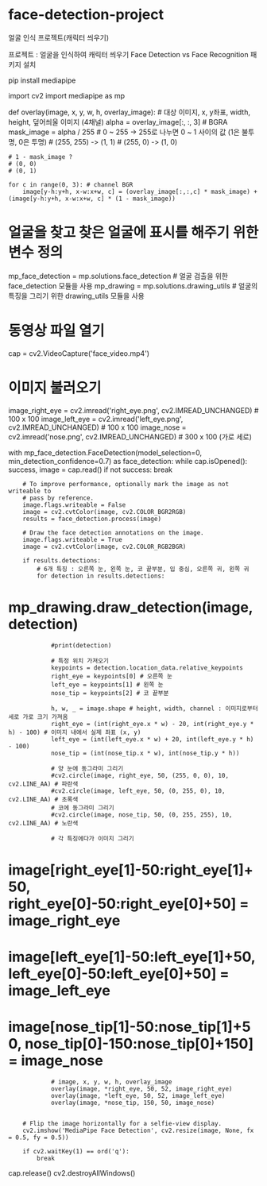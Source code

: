 # face-detection-project
얼굴 인식 프로젝트(캐릭터 씌우기)


프로젝트 : 얼굴을 인식하여 캐릭터 씌우기
Face Detection vs Face Recognition
패키지 설치

pip install mediapipe

import cv2
import mediapipe as mp

def overlay(image, x, y, w, h, overlay_image): # 대상 이미지, x, y좌표, width, height, 덮어씌울 이미지 (4채널)
    alpha = overlay_image[:, :, 3] # BGRA
    mask_image = alpha / 255 # 0 ~ 255 -> 255로 나누면 0 ~ 1 사이의 값 (1은 불투명, 0은 투명)
    # (255, 255) -> (1, 1)
    # (255, 0) -> (1, 0)
    
    # 1 - mask_image ?
    # (0, 0)
    # (0, 1)
    
    for c in range(0, 3): # channel BGR
        image[y-h:y+h, x-w:x+w, c] = (overlay_image[:,:,c] * mask_image) + (image[y-h:y+h, x-w:x+w, c] * (1 - mask_image))

# 얼굴을 찾고 찾은 얼굴에 표시를 해주기 위한 변수 정의
mp_face_detection = mp.solutions.face_detection # 얼굴 검출을 위한 face_detection 모듈을 사용
mp_drawing = mp.solutions.drawing_utils # 얼굴의 특징을 그리기 위한 drawing_utils 모듈을 사용

# 동영상 파일 열기
cap = cv2.VideoCapture('face_video.mp4')

# 이미지 불러오기
image_right_eye = cv2.imread('right_eye.png', cv2.IMREAD_UNCHANGED) # 100 x 100
image_left_eye = cv2.imread('left_eye.png', cv2.IMREAD_UNCHANGED) # 100 x 100
image_nose = cv2.imread('nose.png', cv2.IMREAD_UNCHANGED) # 300 x 100 (가로 세로)

with mp_face_detection.FaceDetection(model_selection=0, min_detection_confidence=0.7) as face_detection:
    while cap.isOpened():
        success, image = cap.read()
        if not success:
            break

        # To improve performance, optionally mark the image as not writeable to
        # pass by reference.
        image.flags.writeable = False
        image = cv2.cvtColor(image, cv2.COLOR_BGR2RGB)
        results = face_detection.process(image)

        # Draw the face detection annotations on the image.
        image.flags.writeable = True
        image = cv2.cvtColor(image, cv2.COLOR_RGB2BGR)
        
        if results.detections:
            # 6개 특징 : 오른쪽 눈, 왼쪽 눈, 코 끝부분, 입 중심, 오른쪽 귀, 왼쪽 귀
            for detection in results.detections:
#                 mp_drawing.draw_detection(image, detection)
                #print(detection)
                
                # 특정 위치 가져오기
                keypoints = detection.location_data.relative_keypoints
                right_eye = keypoints[0] # 오른쪽 눈
                left_eye = keypoints[1] # 왼쪽 눈
                nose_tip = keypoints[2] # 코 끝부분
                
                h, w, _ = image.shape # height, width, channel : 이미지로부터 세로 가로 크기 가져옴
                right_eye = (int(right_eye.x * w) - 20, int(right_eye.y * h) - 100) # 이미지 내에서 실제 좌표 (x, y)
                left_eye = (int(left_eye.x * w) + 20, int(left_eye.y * h) - 100)
                nose_tip = (int(nose_tip.x * w), int(nose_tip.y * h))
                
                # 양 눈에 동그라미 그리기
                #cv2.circle(image, right_eye, 50, (255, 0, 0), 10, cv2.LINE_AA) # 파란색
                #cv2.circle(image, left_eye, 50, (0, 255, 0), 10, cv2.LINE_AA) # 초록색
                # 코에 동그라미 그리기
                #cv2.circle(image, nose_tip, 50, (0, 255, 255), 10, cv2.LINE_AA) # 노란색
                
                # 각 특징에다가 이미지 그리기
#                 image[right_eye[1]-50:right_eye[1]+50, right_eye[0]-50:right_eye[0]+50] = image_right_eye
#                 image[left_eye[1]-50:left_eye[1]+50, left_eye[0]-50:left_eye[0]+50] = image_left_eye
#                 image[nose_tip[1]-50:nose_tip[1]+50, nose_tip[0]-150:nose_tip[0]+150] = image_nose
                
                # image, x, y, w, h, overlay_image
                overlay(image, *right_eye, 50, 52, image_right_eye)
                overlay(image, *left_eye, 50, 52, image_left_eye)
                overlay(image, *nose_tip, 150, 50, image_nose)           
    
                
        # Flip the image horizontally for a selfie-view display.
        cv2.imshow('MediaPipe Face Detection', cv2.resize(image, None, fx = 0.5, fy = 0.5))
        
        if cv2.waitKey(1) == ord('q'):
            break
            
cap.release()
cv2.destroyAllWindows()

